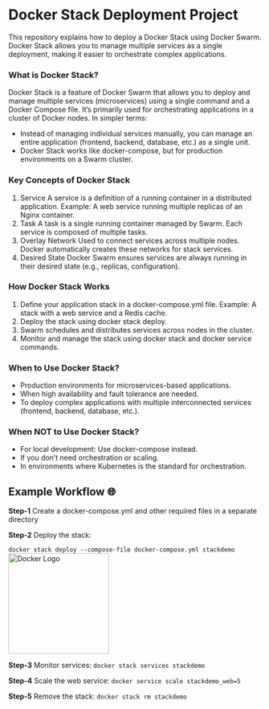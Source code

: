 # Docker Stack Deployment Project
This repository explains how to deploy a Docker Stack using Docker Swarm. Docker Stack allows you to manage multiple services as a single deployment, making it easier to orchestrate complex applications.

### What is Docker Stack?
Docker Stack is a feature of Docker Swarm that allows you to deploy and manage multiple services (microservices) using a single command and a Docker Compose file. It’s primarily used for orchestrating applications in a cluster of Docker nodes. In simpler terms:
- Instead of managing individual services manually, you can manage an entire application (frontend, backend, database, etc.) as a single unit.
- Docker Stack works like docker-compose, but for production environments on a Swarm cluster.

### Key Concepts of Docker Stack 
1. Service
    A service is a definition of a running container in a distributed application.
    Example: A web service running multiple replicas of an Nginx container.
2. Task
    A task is a single running container managed by Swarm. Each service is composed of multiple tasks.
3. Overlay Network
   Used to connect services across multiple nodes. Docker automatically creates these networks for stack services.
4. Desired State
   Docker Swarm ensures services are always running in their desired state (e.g., replicas, configuration).

### How Docker Stack Works
1. Define your application stack in a docker-compose.yml file.
   Example: A stack with a web service and a Redis cache.
2. Deploy the stack using docker stack deploy.
3. Swarm schedules and distributes services across nodes in the cluster.
4. Monitor and manage the stack using docker stack and docker service commands.

### When to Use Docker Stack?
- Production environments for microservices-based applications.
- When high availability and fault tolerance are needed.
- To deploy complex applications with multiple interconnected services (frontend, backend, database, etc.).

### When NOT to Use Docker Stack?
- For local development: Use docker-compose instead.
- If you don’t need orchestration or scaling.
- In environments where Kubernetes is the standard for orchestration.

## Example Workflow 🌐
**Step-1** Create a docker-compose.yml and other required files in a separate directory

**Step-2** Deploy the stack:

```docker stack deploy --compose-file docker-compose.yml stackdemo```
<img src="" alt="Docker Logo" width="200">


**Step-3** Monitor services:
```docker stack services stackdemo```

**Step-4** Scale the web service:
```docker service scale stackdemo_web=5```

**Step-5** Remove the stack:
```docker stack rm stackdemo```
